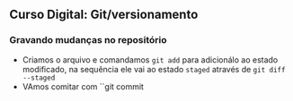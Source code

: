 ## Curso Digital: Git/versionamento

### Gravando mudanças no repositório

- Criamos o arquivo e comandamos `git add` para adicionálo ao estado modificado, na sequência ele vai ao estado `staged` através de `git diff --staged`
- VAmos comitar com ``git commit 